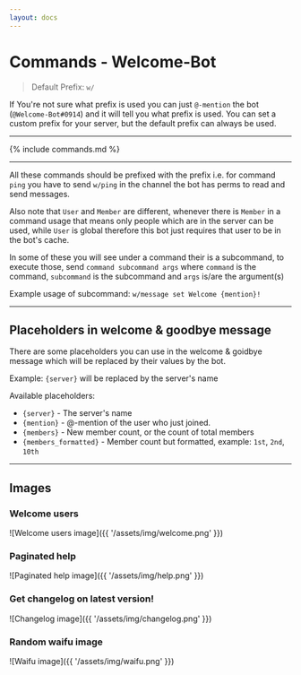 ```yaml
---
layout: docs
---
```


# Commands - Welcome-Bot

> Default Prefix: `w/`

If You're not sure what prefix is used you can just `@-mention` the bot (`@Welcome-Bot#0914`) and it will tell you what prefix is used.
You can set a custom prefix for your server, but the default prefix can always be used.

- - -

{% include commands.md %}

- - -

All these commands should be prefixed with the prefix i.e. for command `ping` you have to send `w/ping` in the channel the bot has perms to read and send messages.

Also note that `User` and `Member` are different, whenever there is `Member` in a command usage that means only people which are in the server can be used, while `User` is global therefore this bot just requires that user to be in the bot's cache.

In some of these you will see under a command their is a subcommand, to execute those, send `command subcommand args` where `command` is the command, `subcommand` is the subcommand and `args` is/are the argument(s)

Example usage of subcommand: `w/message set Welcome {mention}!`

- - -

## Placeholders in welcome & goodbye message
There are some placeholders you can use in the welcome & goidbye message which will be replaced by their values by the bot.

Example: `{server}` will be replaced by the server's name

Available placeholders:
- `{server}` - The server's name
- `{mention}` - @-mention of the user who just joined.
- `{members}` - New member count, or the count of total members
- `{members_formatted}` - Member count but formatted, example: `1st`, `2nd`, `10th`

- - -

## Images

### Welcome users

![Welcome users image]({{ '/assets/img/welcome.png' }})

### Paginated help

![Paginated help image]({{ '/assets/img/help.png' }})

### Get changelog on latest version!

![Changelog image]({{ '/assets/img/changelog.png' }})

### Random waifu image

![Waifu image]({{ '/assets/img/waifu.png' }})
